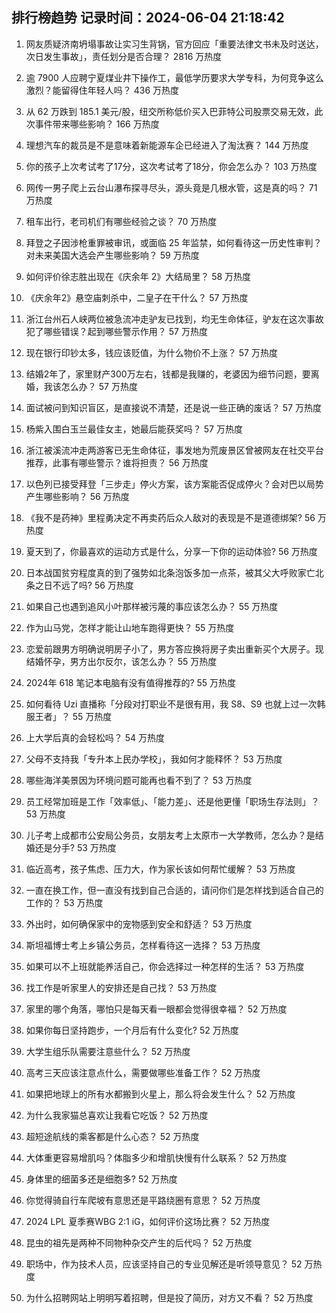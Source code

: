 
## 排行榜趋势 记录时间：2024-06-04 21:18:42
  
  1. 网友质疑济南坍塌事故让实习生背锅，官方回应「重要法律文书未及时送达，次日发生事故」，责任划分是否合理？ 2816 万热度
    
  2. 逾 7900 人应聘宁夏煤业井下操作工，最低学历要求大学专科，为何竞争这么激烈？能留得住年轻人吗？ 436 万热度
    
  3. 从 62 万跌到 185.1 美元/股，纽交所称低价买入巴菲特公司股票交易无效，此次事件带来哪些影响？ 166 万热度
    
  4. 理想汽车的裁员是不是意味着新能源车企已经进入了淘汰赛？ 144 万热度
    
  5. 你的孩子上次考试考了17分，这次考试考了18分，你会怎么办？ 103 万热度
    
  6. 网传一男子爬上云台山瀑布探寻尽头，源头竟是几根水管，这是真的吗？ 71 万热度
    
  7. 租车出行，老司机们有哪些经验之谈？ 70 万热度
    
  8. 拜登之子因涉枪重罪被审讯，或面临 25 年监禁，如何看待这一历史性审判？对未来美国大选会产生哪些影响？ 59 万热度
    
  9. 如何评价徐志胜出现在《庆余年 2》大结局里？ 58 万热度
    
  10. 《庆余年2》悬空庙刺杀中，二皇子在干什么？ 57 万热度
    
  11. 浙江台州石人峡两位被急流冲走驴友已找到，均无生命体征，驴友在这次事故犯了哪些错误？起到哪些警示作用？ 57 万热度
    
  12. 现在银行印钞太多，钱应该贬值，为什么物价不上涨？ 57 万热度
    
  13. 结婚2年了，家里财产300万左右，钱都是我赚的，老婆因为细节问题，要离婚，我该怎么办？ 57 万热度
    
  14. 面试被问到知识盲区，是直接说不清楚，还是说一些正确的废话？ 57 万热度
    
  15. 杨紫入围白玉兰最佳女主，她最后能获奖吗？ 57 万热度
    
  16. 浙江被溪流冲走两游客已无生命体征，事发地为荒废景区曾被网友在社交平台推荐，此事有哪些警示？谁将担责？ 56 万热度
    
  17. 以色列已接受拜登「三步走」停火方案，该方案能否促成停火？会对巴以局势产生哪些影响？ 56 万热度
    
  18. 《我不是药神》里程勇决定不再卖药后众人敌对的表现是不是道德绑架? 56 万热度
    
  19. 夏天到了，你最喜欢的运动方式是什么，分享一下你的运动体验? 56 万热度
    
  20. 日本战国贫穷程度真的到了强势如北条泡饭多加一点茶，被其父大呼败家亡北条之日不远了吗? 56 万热度
    
  21. 如果自己也遇到追风小叶那样被污蔑的事应该怎么办？ 55 万热度
    
  22. 作为山马党，怎样才能让山地车跑得更快？ 55 万热度
    
  23. 恋爱前跟男方明确说明房子小了，男方答应换将房子卖出重新买个大房子。现结婚怀孕，男方出尔反尔，该怎么办？ 55 万热度
    
  24. 2024年 618 笔记本电脑有没有值得推荐的? 55 万热度
    
  25. 如何看待 Uzi 直播称「分段对打职业不是很有用，我 S8、S9 也就上过一次韩服王者」？ 55 万热度
    
  26. 上大学后真的会轻松吗？ 54 万热度
    
  27. 父母不支持我「专升本上民办学校」，我如何才能释怀？ 53 万热度
    
  28. 哪些海洋美景因为环境问题可能再也看不到了？ 53 万热度
    
  29. 员工经常加班是工作「效率低」、「能力差」、还是他更懂「职场生存法则」？ 53 万热度
    
  30. 儿子考上成都市公安局公务员，女朋友考上太原市一大学教师，怎么办？是结婚还是分手? 53 万热度
    
  31. 临近高考，孩子焦虑、压力大，作为家长该如何帮忙缓解？ 53 万热度
    
  32. 一直在换工作，但一直没有找到自己合适的，请问你们是怎样找到适合自己的工作的？ 53 万热度
    
  33. 外出时，如何确保家中的宠物感到安全和舒适？ 53 万热度
    
  34. 斯坦福博士考上乡镇公务员，怎样看待这一选择？ 53 万热度
    
  35. 如果可以不上班就能养活自己，你会选择过一种怎样的生活？ 53 万热度
    
  36. 找工作是听家里人的安排还是自己找？ 53 万热度
    
  37. 家里的哪个角落，哪怕只是每天看一眼都会觉得很幸福？ 52 万热度
    
  38. 如果你每日坚持跑步，一个月后有什么变化? 52 万热度
    
  39. 大学生组乐队需要注意些什么？ 52 万热度
    
  40. 高考三天应该注意点什么，需要做哪些准备工作？ 52 万热度
    
  41. 如果把地球上的所有水都搬到火星上，那么将会发生什么？ 52 万热度
    
  42. 为什么我家猫总喜欢让我看它吃饭？ 52 万热度
    
  43. 超短途航线的乘客都是什么心态？ 52 万热度
    
  44. 大体重更容易增肌吗？体脂多少和增肌快慢有什么联系？ 52 万热度
    
  45. 身体里的细菌多还是细胞多? 52 万热度
    
  46. 你觉得骑自行车爬坡有意思还是平路绕圈有意思？ 52 万热度
    
  47. 2024 LPL 夏季赛WBG 2:1 iG，如何评价这场比赛？ 52 万热度
    
  48. 昆虫的祖先是两种不同物种杂交产生的后代吗？ 52 万热度
    
  49. 职场中，作为技术人员，应该坚持自己的专业见解还是听领导意见？ 52 万热度
    
  50. 为什么招聘网站上明明写着招聘，但是投了简历，对方又不看？ 52 万热度
    